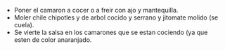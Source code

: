 - Poner el camaron a cocer o a freir con ajo y mantequilla.
- Moler chile chipotles y de arbol cocido y serrano y jitomate molido (se cuela).
- Se vierte la salsa en los camarones que se estan cociendo (ya que esten de color anaranjado.
